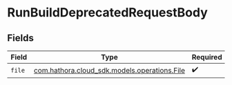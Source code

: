 # RunBuildDeprecatedRequestBody


## Fields

| Field                                                                           | Type                                                                            | Required                                                                        | Description                                                                     |
| ------------------------------------------------------------------------------- | ------------------------------------------------------------------------------- | ------------------------------------------------------------------------------- | ------------------------------------------------------------------------------- |
| `file`                                                                          | [com.hathora.cloud_sdk.models.operations.File](../../models/operations/File.md) | :heavy_check_mark:                                                              | N/A                                                                             |